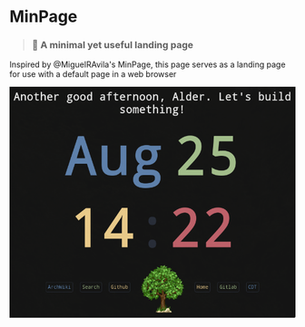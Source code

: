 # MinPage
> ### 🚀  A minimal yet useful landing page

Inspired by @MiguelRAvila's MinPage, this page serves as a landing page for use with a default page in a web browser

![](https://github.com/alder711/alder711.github.io/blob/master/resources/example.png)
